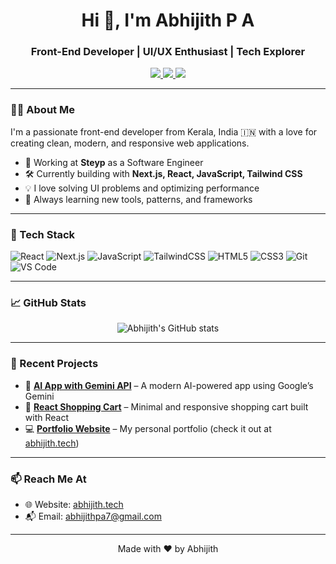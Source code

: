 <!-- Profile README for Abhijith-Abi -->

<h1 align="center">Hi 👋, I'm Abhijith P A</h1>
<h3 align="center">Front-End Developer | UI/UX Enthusiast | Tech Explorer</h3>

<p align="center">
  <a href="https://abhijith.tech" target="_blank">
    <img src="https://img.shields.io/badge/Portfolio-abhijith.tech-0A0A0A?style=for-the-badge&logo=google-chrome&logoColor=white" />
  </a>
  <a href="https://www.linkedin.com/in/abhijith-abi/" target="_blank">
    <img src="https://img.shields.io/badge/LinkedIn-AbhijithAbi-blue?style=for-the-badge&logo=linkedin&logoColor=white" />
  </a>
  <a href="https://twitter.com/Abhijith_Abi_" target="_blank">
    <img src="https://img.shields.io/badge/Twitter-@Abhijith_Abi_-1DA1F2?style=for-the-badge&logo=twitter&logoColor=white" />
  </a>
</p>

---

### 👨‍💻 About Me

I'm a passionate front-end developer from Kerala, India 🇮🇳 with a love for creating clean, modern, and responsive web applications.

- 💼 Working at **Steyp** as a Software Engineer  
- 🛠️ Currently building with **Next.js, React, JavaScript, Tailwind CSS**
- 💡 I love solving UI problems and optimizing performance
- 🌱 Always learning new tools, patterns, and frameworks

---

### 🚀 Tech Stack

![React](https://img.shields.io/badge/-React-20232A?style=flat&logo=react)
![Next.js](https://img.shields.io/badge/-Next.js-black?style=flat&logo=next.js)
![JavaScript](https://img.shields.io/badge/-JavaScript-F7DF1E?style=flat&logo=javascript&logoColor=black)
![TailwindCSS](https://img.shields.io/badge/-TailwindCSS-38B2AC?style=flat&logo=tailwind-css)
![HTML5](https://img.shields.io/badge/-HTML5-E34F26?style=flat&logo=html5&logoColor=white)
![CSS3](https://img.shields.io/badge/-CSS3-1572B6?style=flat&logo=css3)
![Git](https://img.shields.io/badge/-Git-F05032?style=flat&logo=git&logoColor=white)
![VS Code](https://img.shields.io/badge/-VS%20Code-007ACC?style=flat&logo=visual-studio-code)

---

### 📈 GitHub Stats

<p align="center">
  <img src="https://github-readme-stats.vercel.app/api?username=Abhijith-Abi&show_icons=true&theme=radical" alt="Abhijith's GitHub stats" />
</p>

---

### 📝 Recent Projects

- 🧠 [**AI App with Gemini API**](https://github.com/Abhijith-Abi/ai-gemini) – A modern AI-powered app using Google’s Gemini
- 🛒 [**React Shopping Cart**](https://github.com/Abhijith-Abi/shopping-cart) – Minimal and responsive shopping cart built with React
- 💻 [**Portfolio Website**](https://github.com/Abhijith-Abi/abhijith.tech) – My personal portfolio (check it out at [abhijith.tech](https://abhijith.tech))

---

### 📫 Reach Me At

- 🌐 Website: [abhijith.tech](https://abhijith.tech)
- 📬 Email: [abhijithpa7@gmail.com](mailto:abhijithpa7@gmail.com)

---

<p align="center">
  Made with ❤️ by Abhijith
</p>
